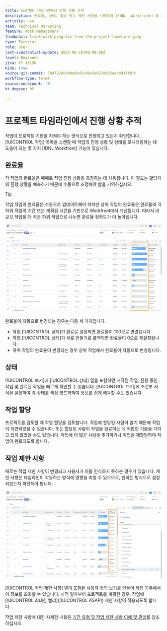 ```yaml
---
title: 프로젝트 타임라인에서 진행 상황 추적
description: 완료율, 상태, 할당 또는 제한 사항을 사용하여 [!DNL  Workfront] 의 프로젝트 타임라인에서 작업의 진행 상황을 추적하는 방법을 알아봅니다.
activity: use
team: Technical Marketing
feature: Work Management
thumbnail: track-work-progress-from-the-project-timeline.jpeg
type: Tutorial
role: User
last-substantial-update: 2023-08-16T00:00:00Z
level: Beginner
jira: KT-10150
hide: true
source-git-commit: 5947224c840e9bd2c80e5e027e0d5aabb91ff6fd
workflow-type: tm+mt
source-wordcount: '0'
ht-degree: 0%

---
```


# 프로젝트 타임라인에서 진행 상황 추적

작업이 프로젝트 기한을 지켜야 하는 방식으로 진행되고 있는지 확인합니다. [!UICONTROL 작업] 목록을 스캔할 때 작업의 진행 상황 및 상태를 모니터링하는 데 도움이 되는 몇 가지 [!DNL  Workfront] 기능이 있습니다.

## 완료율

각 작업의 완료율은 때때로 작업 진행 상황을 측정하는 데 사용됩니다. 이 필드는 할당자의 진행 상황을 예측하기 때문에 수동으로 조정해야 함을 기억하십시오.

>[!TIP]
>
>작업 작업의 완료율은 수동으로 업데이트해야 하지만 상위 작업의 완료율은 완료율과 각 하위 작업의 기간 또는 계획된 시간을 기반으로 Workfront에서 계산됩니다. 따라서 대규모 작업을 더 작은 하위 작업으로 나누면 완료율 정확도가 더 높아집니다.


![[!UICONTROL 완료율] 열을 보여 주는 프로젝트 작업 목록](assets/planner-fund-task-percent-complete.png)

완료율이 자동으로 변경되는 경우는 다음 세 가지입니다.

* 작업 [!UICONTROL 상태]가 완료로 설정되면 완료율이 100으로 변경됩니다.
* 작업 [!UICONTROL 상태]가 새로 만들기로 롤백되면 완료율이 0으로 재설정됩니다.
* 하위 작업의 완료율이 변경되는 경우 상위 작업에서 완료율이 자동으로 변경됩니다.

## 상태

[!UICONTROL 보기]에 [!UICONTROL 상태] 열을 포함하면 시작된 작업, 진행 중인 작업 및 완료된 작업을 빠르게 확인할 수 있습니다. [!UICONTROL 보기]에 조건부 서식을 설정하여 각 상태를 색상 코드화하여 정보를 쉽게 해독할 수도 있습니다.

## 작업 할당

프로젝트를 검토할 때 작업 할당을 검토합니다. 작업에 할당된 사람이 없기 때문에 작업이 지연되었을 수 있습니다. 또는 할당된 사람이 작업을 완료하는 데 적합한 기술을 가지고 있지 않았을 수도 있습니다. 작업에 더 많은 사람을 추가하거나 작업을 재할당하여 작업이 완료되도록 합니다.

## 작업 제한 사항

때로는 작업 제한 사항이 변경되고 사용자가 이를 인식하지 못하는 경우가 있습니다. 제한 사항은 타임라인이 작동하는 방식에 영향을 미칠 수 있으므로, 원하는 방식으로 설정되었는지 확인해야 합니다.

![작업 제한 사항 열을 보여 주는 프로젝트 작업 목록](assets/planner-fund-task-constraint.png)

[!UICONTROL 작업 제한 사항] 열이 포함된 사용자 정의 보기를 만들어 작업 목록에서 이 정보를 조회할 수 있습니다. 시작 일자부터 프로젝트를 계획한 경우, 작업에 [!UICONTROL 최대한 빨리]&#x200B;([!UICONTROL ASAP]) 제한 사항이 적용되도록 합니다.

작업 제한 사항에 대한 자세한 내용은 [기간 유형 및 작업 제한 사항 이해 및 관리](https://experienceleague.adobe.com/docs/workfront-learn/tutorials-workfront/manage-work/intermediate-projects/understand-and-manage-duration-types-and-task-constraints.html)를 참조하십시오.
